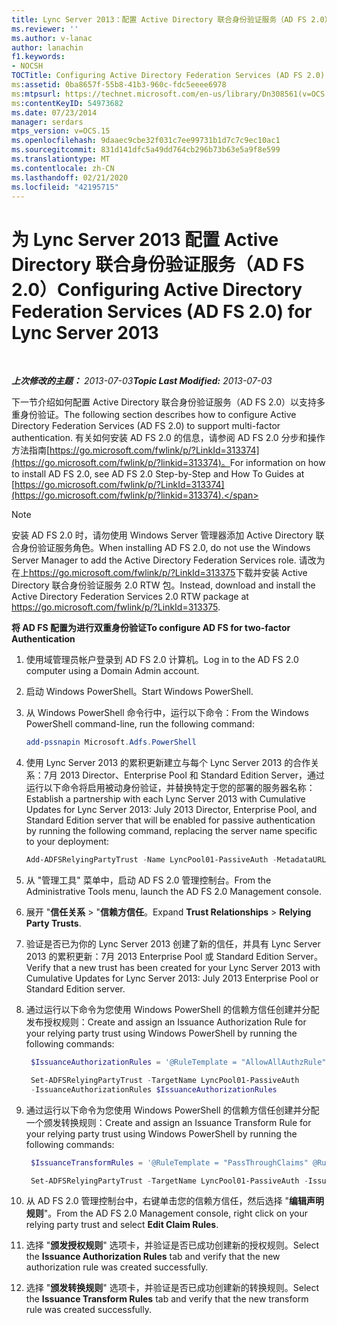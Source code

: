 ```yaml
---
title: Lync Server 2013：配置 Active Directory 联合身份验证服务（AD FS 2.0）
ms.reviewer: ''
ms.author: v-lanac
author: lanachin
f1.keywords:
- NOCSH
TOCTitle: Configuring Active Directory Federation Services (AD FS 2.0)
ms:assetid: 0ba8657f-55b8-41b3-960c-fdc5eeee6978
ms:mtpsurl: https://technet.microsoft.com/en-us/library/Dn308561(v=OCS.15)
ms:contentKeyID: 54973682
ms.date: 07/23/2014
manager: serdars
mtps_version: v=OCS.15
ms.openlocfilehash: 9daaec9cbe32f031c7ee99731b1d7c7c9ec10ac1
ms.sourcegitcommit: 831d141dfc5a49dd764cb296b73b63e5a9f8e599
ms.translationtype: MT
ms.contentlocale: zh-CN
ms.lasthandoff: 02/21/2020
ms.locfileid: "42195715"
---
```

<div data-xmlns="http://www.w3.org/1999/xhtml">

<div class="topic" data-xmlns="http://www.w3.org/1999/xhtml" data-msxsl="urn:schemas-microsoft-com:xslt" data-cs="https://msdn.microsoft.com/">

<div data-asp="https://msdn2.microsoft.com/asp">

# <a name="configuring-active-directory-federation-services-ad-fs-20-for-lync-server-2013"></a><span data-ttu-id="b4848-102">为 Lync Server 2013 配置 Active Directory 联合身份验证服务（AD FS 2.0）</span><span class="sxs-lookup"><span data-stu-id="b4848-102">Configuring Active Directory Federation Services (AD FS 2.0) for Lync Server 2013</span></span>

</div>

<div id="mainSection">

<div id="mainBody">

<span> </span>

<span data-ttu-id="b4848-103">_**上次修改的主题：** 2013-07-03_</span><span class="sxs-lookup"><span data-stu-id="b4848-103">_**Topic Last Modified:** 2013-07-03_</span></span>

<span data-ttu-id="b4848-104">下一节介绍如何配置 Active Directory 联合身份验证服务（AD FS 2.0）以支持多重身份验证。</span><span class="sxs-lookup"><span data-stu-id="b4848-104">The following section describes how to configure Active Directory Federation Services (AD FS 2.0) to support multi-factor authentication.</span></span> <span data-ttu-id="b4848-105">有关如何安装 AD FS 2.0 的信息，请参阅 AD FS 2.0 分步和操作方法指南[https://go.microsoft.com/fwlink/p/?LinkId=313374](https://go.microsoft.com/fwlink/p/?linkid=313374)。</span><span class="sxs-lookup"><span data-stu-id="b4848-105">For information on how to install AD FS 2.0, see AD FS 2.0 Step-by-Step and How To Guides at [https://go.microsoft.com/fwlink/p/?LinkId=313374](https://go.microsoft.com/fwlink/p/?linkid=313374).</span></span>

<div class="">


> [!NOTE]  
> <span data-ttu-id="b4848-106">安装 AD FS 2.0 时，请勿使用 Windows Server 管理器添加 Active Directory 联合身份验证服务角色。</span><span class="sxs-lookup"><span data-stu-id="b4848-106">When installing AD FS 2.0, do not use the Windows Server Manager to add the Active Directory Federation Services role.</span></span> <span data-ttu-id="b4848-107">请改为在上<A href="https://go.microsoft.com/fwlink/p/?linkid=313375">https://go.microsoft.com/fwlink/p/?LinkId=313375</A>下载并安装 Active Directory 联合身份验证服务 2.0 RTW 包。</span><span class="sxs-lookup"><span data-stu-id="b4848-107">Instead, download and install the Active Directory Federation Services 2.0 RTW package at <A href="https://go.microsoft.com/fwlink/p/?linkid=313375">https://go.microsoft.com/fwlink/p/?LinkId=313375</A>.</span></span>



</div>

<div>


<span data-ttu-id="b4848-108">**将 AD FS 配置为进行双重身份验证**</span><span class="sxs-lookup"><span data-stu-id="b4848-108">**To configure AD FS for two-factor Authentication**</span></span>

1.  <span data-ttu-id="b4848-109">使用域管理员帐户登录到 AD FS 2.0 计算机。</span><span class="sxs-lookup"><span data-stu-id="b4848-109">Log in to the AD FS 2.0 computer using a Domain Admin account.</span></span>

2.  <span data-ttu-id="b4848-110">启动 Windows PowerShell。</span><span class="sxs-lookup"><span data-stu-id="b4848-110">Start Windows PowerShell.</span></span>

3.  <span data-ttu-id="b4848-111">从 Windows PowerShell 命令行中，运行以下命令：</span><span class="sxs-lookup"><span data-stu-id="b4848-111">From the Windows PowerShell command-line, run the following command:</span></span>
    ```powershell
    add-pssnapin Microsoft.Adfs.PowerShell
    ```
4.  <span data-ttu-id="b4848-112">使用 Lync Server 2013 的累积更新建立与每个 Lync Server 2013 的合作关系：7月 2013 Director、Enterprise Pool 和 Standard Edition Server，通过运行以下命令将启用被动身份验证，并替换特定于您的部署的服务器名称：</span><span class="sxs-lookup"><span data-stu-id="b4848-112">Establish a partnership with each Lync Server 2013 with Cumulative Updates for Lync Server 2013: July 2013 Director, Enterprise Pool, and Standard Edition server that will be enabled for passive authentication by running the following command, replacing the server name specific to your deployment:</span></span>
    ```powershell
    Add-ADFSRelyingPartyTrust -Name LyncPool01-PassiveAuth -MetadataURL https://lyncpool01.contoso.com/passiveauth/federationmetadata/2007-06/federationmetadata.xml
     ```
5.  <span data-ttu-id="b4848-113">从 "管理工具" 菜单中，启动 AD FS 2.0 管理控制台。</span><span class="sxs-lookup"><span data-stu-id="b4848-113">From the Administrative Tools menu, launch the AD FS 2.0 Management console.</span></span>

6.  <span data-ttu-id="b4848-114">展开 "**信任关系** \> "**信赖方信任**。</span><span class="sxs-lookup"><span data-stu-id="b4848-114">Expand **Trust Relationships** \> **Relying Party Trusts**.</span></span>

7.  <span data-ttu-id="b4848-115">验证是否已为你的 Lync Server 2013 创建了新的信任，并具有 Lync Server 2013 的累积更新：7月 2013 Enterprise Pool 或 Standard Edition Server。</span><span class="sxs-lookup"><span data-stu-id="b4848-115">Verify that a new trust has been created for your Lync Server 2013 with Cumulative Updates for Lync Server 2013: July 2013 Enterprise Pool or Standard Edition server.</span></span>

8.  <span data-ttu-id="b4848-116">通过运行以下命令为您使用 Windows PowerShell 的信赖方信任创建并分配发布授权规则：</span><span class="sxs-lookup"><span data-stu-id="b4848-116">Create and assign an Issuance Authorization Rule for your relying party trust using Windows PowerShell by running the following commands:</span></span>
    
       ```powershell
        $IssuanceAuthorizationRules = '@RuleTemplate = "AllowAllAuthzRule" => issue(Type = "http://schemas.microsoft.com/authorization/claims/permit", Value = "true");'
       ```
    
       ```powershell
        Set-ADFSRelyingPartyTrust -TargetName LyncPool01-PassiveAuth 
        -IssuanceAuthorizationRules $IssuanceAuthorizationRules
       ```

9.  <span data-ttu-id="b4848-117">通过运行以下命令为您使用 Windows PowerShell 的信赖方信任创建并分配一个颁发转换规则：</span><span class="sxs-lookup"><span data-stu-id="b4848-117">Create and assign an Issuance Transform Rule for your relying party trust using Windows PowerShell by running the following commands:</span></span>
    
       ```powershell
        $IssuanceTransformRules = '@RuleTemplate = "PassThroughClaims" @RuleName = "Sid" c:[Type == "http://schemas.microsoft.com/ws/2008/06/identity/claims/primarysid"]=> issue(claim = c);'
       ```
    
       ```powershell
        Set-ADFSRelyingPartyTrust -TargetName LyncPool01-PassiveAuth -IssuanceTransformRules $IssuanceTransformRules
       ```

10. <span data-ttu-id="b4848-118">从 AD FS 2.0 管理控制台中，右键单击您的信赖方信任，然后选择 "**编辑声明规则**"。</span><span class="sxs-lookup"><span data-stu-id="b4848-118">From the AD FS 2.0 Management console, right click on your relying party trust and select **Edit Claim Rules**.</span></span>

11. <span data-ttu-id="b4848-119">选择 "**颁发授权规则**" 选项卡，并验证是否已成功创建新的授权规则。</span><span class="sxs-lookup"><span data-stu-id="b4848-119">Select the **Issuance Authorization Rules** tab and verify that the new authorization rule was created successfully.</span></span>

12. <span data-ttu-id="b4848-120">选择 "**颁发转换规则**" 选项卡，并验证是否已成功创建新的转换规则。</span><span class="sxs-lookup"><span data-stu-id="b4848-120">Select the **Issuance Transform Rules** tab and verify that the new transform rule was created successfully.</span></span>

</div>

</div>

<span> </span>

</div>

</div>

</div>

